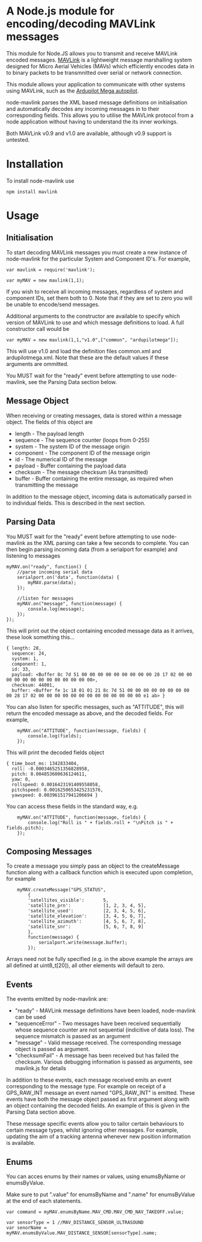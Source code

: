 A Node.js module for encoding/decoding MAVLink messages
======================================================================

This module for Node.JS allows you to transmit and receive MAVLink encoded messages. [MAVLink](http://qgroundcontrol.org/mavlink/start) is a lightweight message marshalling system designed for Micro Aerial Vehicles (MAVs) which efficiently encodes data in to binary packets to be transmnitted over serial or network connection.

This module allows your application to communicate with other systems using MAVLink, such as the [Ardupilot Mega autopilot](http://store.3drobotics.com/products/apm-2-5-kit).

node-mavlink parses the XML based message definitions on initialisation and automatically decodes any incoming messages in to their corresponding fields. This allows you to utilise the MAVLink protocol from a node application without having to understand the its inner workings. 

Both MAVLink v0.9 and v1.0 are available, although v0.9 support is untested.

Installation
============

To install node-mavlink use

```
npm install mavlink
```

Usage
=====

Initialisation
--------------

To start decoding MAVLink messages you must create a new instance of node-mavlink for the particular System and Component ID's. For example,
```
var mavlink = require('mavlink');

var myMAV = new mavlink(1,1);
```

If you wish to receive all incoming messages, regardless of system and component IDs, set them both to 0. Note that if they are set to zero you will be unable to encode/send messages.

Additional arguments to the constructor are available to specify which version of MAVLink to use and which message definitions to load. A full constructor call would be
```
var myMAV = new mavlink(1,1,"v1.0",["common", "ardupilotmega"]);
```
This will use v1.0 and load the definition files common.xml and ardupilotmega.xml. Note that these are the default values if these arguments are ommitted.

You MUST wait for the "ready" event before attempting to use node-mavlink, see the Parsing Data section below.

Message Object
--------------
When receiving or creating messages, data is stored within a message object. The fields of this object are
 * length - The payload length
 * sequence - The sequence counter (loops from 0-255)
 * system - The system ID of the message origin
 * component - The component ID of the message origin
 * id - The numerical ID of the message
 * payload - Buffer containing the payload data
 * checksum - The message checksum (As transmitted)
 * buffer - Buffer containing the entire message, as required when transmitting the message
 
In addition to the message object, incoming data is automatically parsed in to individual fields. This is described in the next section.

Parsing Data
------------

You MUST wait for the "ready" event before attempting to use node-mavlink as the XML parsing can take a few seconds to complete. You can then begin parsing incoming data (from a serialport for example) and listening to messages
```
myMAV.on("ready", function() {
	//parse incoming serial data
	serialport.on('data', function(data) {
		myMAV.parse(data);
	});
	
	//listen for messages
	myMAV.on("message", function(message) {
		console.log(message);
	});
});
```

This will print out the object containing encoded message data as it arrives, these look something this...

```
{ length: 28,
  sequence: 24,
  system: 1,
  component: 1,
  id: 33,
  payload: <Buffer 8c 7d 51 00 00 00 00 00 00 00 00 00 28 17 02 00 00 00 00 00 00 00 00 00 00 00 00 00>,
  checksum: 44001,
  buffer: <Buffer fe 1c 18 01 01 21 8c 7d 51 00 00 00 00 00 00 00 00 00 28 17 02 00 00 00 00 00 00 00 00 00 00 00 00 00 e1 ab> }
```

You can also listen for specific messages, such as "ATTITUDE", this will return the encoded message as above, and the decoded fields. For example,
```
	myMAV.on("ATTITUDE", function(message, fields) {
		console.log(fields);
	});
```

This will print the decoded fields object

```
{ time_boot_ms: 1342833404,
  roll: -0.0003465251356828958,
  pitch: 0.004853600636124611,
  yaw: 0,
  rollspeed: 0.0016423191409558058,
  pitchspeed: 0.0016250653425231576,
  yawspeed: 0.003961517941206694 }
```

You can access these fields in the standard way, e.g.
```
	myMAV.on("ATTITUDE", function(message, fields) {
		console.log("Roll is " + fields.roll + "\nPitch is " + fields.pitch);
	});
```

Composing Messages
-----------------

To create a message you simply pass an object to the createMessage function along with a callback function which is executed upon completion, for example

```
	myMAV.createMessage("GPS_STATUS",
		{
		'satellites_visible':		5,
		'satellite_prn':			[1, 2, 3, 4, 5],
		'satellite_used':			[2, 3, 4, 5, 6],
		'satellite_elevation':		[3, 4, 5, 6, 7],
		'satellite_azimuth':		[4, 5, 6, 7, 8],
		'satellite_snr':			[5, 6, 7, 8, 9]
		},
		function(message) {
			serialport.write(message.buffer);
		});
```

Arrays need not be fully specified (e.g. in the above example the arrays are all defined at uint8_t[20]), all other elements will default to zero.

Events
------
The events emitted by node-mavlink are:

* "ready" - MAVLink message definitions have been loaded, node-mavlink can be used
* "sequenceError" - Two messages have been received sequentially whose sequence counter are not sequential (indicitive of data loss). The sequence mismatch is passed as an argument
* "message" - Valid message received. The corresponding message object is passed as argument.
* "checksumFail" - A message has been received but has failed the checksum. Various debugging information is passed as arguments, see mavlink.js for details

In addition to these events, each message received emits an event corresponding to the message type. For example on receipt of a GPS_RAW_INT message an event named "GPS_RAW_INT" is emitted. These events have both the message object passed as first argument along with an object containing the decoded fields. An example of this is given in the Parsing Data section above. 

These message specific events allow you to tailor certain behaviours to certain message types, whilst ignoring other messages. For example, updating the aim of a tracking antenna whenever new position information is available.

Enums
-----
You can acces enums by their names or values, using enumsByName or enumsByValue.

Make sure to put ".value" for enumsByName and ".name" for enumsByValue at the end of each statements.
```
var command = myMAV.enumsByName.MAV_CMD.MAV_CMD_NAV_TAKEOFF.value;

var sensorType = 1 //MAV_DISTANCE_SENSOR_ULTRASOUND
var senorName = myMAV.enumsByValue.MAV_DISTANCE_SENSOR[sensorType].name;
```
